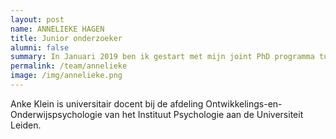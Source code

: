 ```yaml
---
layout: post
name: ANNELIEKE HAGEN
title: Junior onderzoeker
alumni: false
summary: In Januari 2019 ben ik gestart met mijn joint PhD programma tussen de UvA en Macquarie University (Sydney, Australië)
permalink: /team/annelieke
image: /img/annelieke.png
---
```


Anke Klein is universitair docent bij de afdeling Ontwikkelings-en-Onderwijspsychologie van het Instituut Psychologie aan de Universiteit Leiden.
